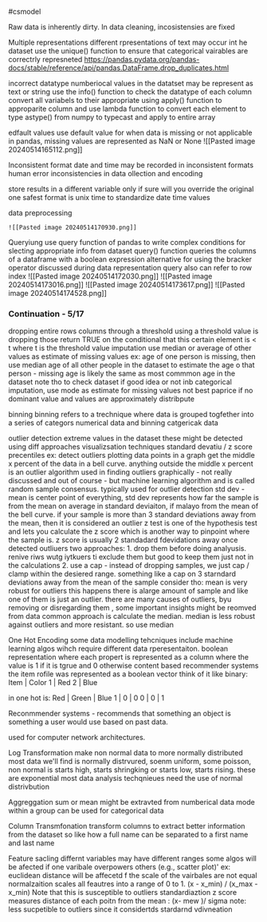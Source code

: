 #csmodel


Raw data is inherently dirty. In data cleaning, incosistensies are fixed

Multiple representations
	different rpresentations of text may occur int he dataset
	use the unique() function to ensure that categorical vairables are correctrly represneted
	https://pandas.pydata.org/pandas-docs/stable/reference/api/pandas.DataFrame.drop_duplicates.html

incorrect datatype
	numberiocal values in the datatset may be represent as text or string
	use the info() function to check the datatype of each column 
	convert all variabels to their appropriate using apply() function to approparite column and use lambda function to convert each element to type
	astype() from numpy to typecast and apply to entire array

edfault values
	use default value for when data is missing or not applicable
	in pandas, missing values are represented as NaN or None
	![[Pasted image 20240514165112.png]]

Inconsistent format
	date and time may be recorded in inconsistent formats
		human error
		inconsistencies in data ollection and encoding

store results in a different variable
only if sure will you override the original one 
safest format is unix time to standardize date time values
	
data preprocessing
	
	![[Pasted image 20240514170930.png]]

Queryiung 
	use query function of pandas to write complex conditions for slecting appropriate info from dataset
	query() function queries the columns of a dataframe with a boolean expression
	alternative for using the bracker operator discussed during data representation
	query also can refer to row index
	![[Pasted image 20240514172030.png]]
![[Pasted image 20240514173016.png]]
![[Pasted image 20240514173617.png]]
![[Pasted image 20240514174528.png]]


### Continuation - 5/17

dropping entire rows columns through a threshold
	using a threshold value is dropping those return TRUE on the conditional that this certain element is < t where t is the threshold value
imputation 
	use median or average of other values as estimate of missing values
		ex: age of one person is missing, then use median age of all other people in the dataset to estimate the age o that person - missing age is likely the same as most commmon age in the dataset
		note tho to check dataset if good idea or not 
	inb categorical imputation, use mode as estimate for missing values
		not best paprice if no dominant value
		and values are approximately distribpute

binning
binning refers to a trechnique where data is grouped togfether into a series of categors
numerical data and binning catgericak data


outlier detection
extreme values in the dataset
these might be detected using diff approaches
	visualizsation techniques
	standard devatiu / z score
	precentiles
ex: 
	detect outliers plotting data points in a graph
	get the middle x percent of the data in a bell curve. anything outside the middle x percent is an outlier
	algorithm used in finding outliers graphically - not really discussed and out of course - but machine learning algorithm and is called random sample consensus. typically used for outlier detection 
	std dev - mean is center point of everything, std dev represents how far the sample is from the mean on average
	in standard deviaiton, if malayo from the mean of the bell curve. if your sample is more than 3 standard deviations away from the mean, then it is considered an outlier
	z test is one of the hypothesis test and lets you calculate the z score which is another way to pinpoint where the sample is. z score is usually 2 standadard fdevidations away
once detected outliuers
two approaches:
	1. drop them before doing analyusis. renive riws wutg iytkuers ti exclude them but good to keep them just not in the calculations
	2. use a cap - instead of dropping samples, we just cap / clamp within the desiered range. something like a cap on 3 starndard deviations away from the mean of the sample
consider tho: 
	mean is very robust for outliers
	this happens there is alarge amount of sample and like one of them is just an outlier. 
	there are many causes of outliers, byu removing or disregarding them , some important insights might be reomved from data
	common approach is calculate the median. median is less robust against outliers and more resistant. so use median 

One Hot Encoding
	some data modelling tehcniques include machine learning algos wihch require different data rperesentaiton. 
	boolean representation where each propert is represented as a column where the value is 1 if it is tgrue and 0 otherwise
	content based recommender systems the item rofile was represented as a boolean vector
think of it like binary:
Item  | Color 
1 | Red
2 | Blue

in one hot is:
Red | Green | Blue
1 | 0 | 0
0 | 0 | 1 

Reconmmender systems - recommends that something an object is something a user would use based on past data. 

used for computer network architectures. 


Log Transformation
	 make non normal data to more normally distributed
	 most data we'll find is normally distrvured, soenm uniform, some poisson,
		non normal is starts high, starts shringking or starts low, starts rising. these are exponential
	most data analysis techqnieues need the use of normal distrivbution 


Aggreggation 
	sum or mean might be extravted from numberical data
	mode within a group can be used for categorical data

Column Transmfonation
	transform columns to extract better information from the dataset
	so like how a full name can be separated to a first name and last name 

Feature sacling 
	differnt variables may have different ranges
	some algos will be afected if one varibale overpowers others (e.g., scatter plot)'
	ex: euclidean distance will be affecetd f the scale of the vairbales are not equal 
	normalzaition scales all feautres into a range of 0 to 1.
		(x - x_min) / (x_max - x_min)
	Note that this is susceptible to outliers
	standardiaztion z score measures distance of each poitn from the mean :
		(x- mew )/ sigma
	note: less sucpetible to outliers since it considertds stardarnd vdivneation
	














































































